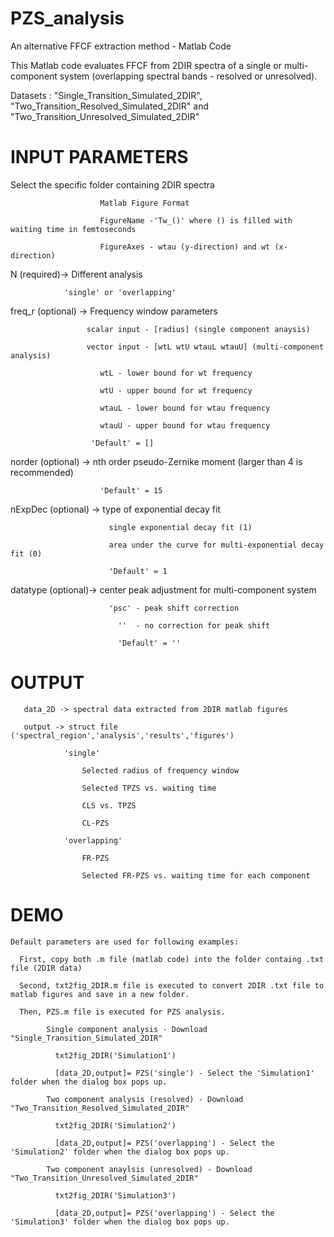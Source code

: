 # PZS_analysis
An alternative FFCF extraction method - Matlab Code

This Matlab code evaluates FFCF from 2DIR spectra of a single or multi-component system (overlapping spectral bands - resolved or unresolved).

Datasets : "Single_Transition_Simulated_2DIR", "Two_Transition_Resolved_Simulated_2DIR" and "Two_Transition_Unresolved_Simulated_2DIR"

# INPUT PARAMETERS
  Select the specific folder containing 2DIR spectra
  
                        Matlab Figure Format
                        
                        FigureName -'Tw_()' where () is filled with waiting time in femtoseconds
                        
                        FigureAxes - wtau (y-direction) and wt (x-direction)
  
  N (required)-> Different analysis
  
                'single' or 'overlapping'

  freq_r (optional) -> Frequency window parameters
  
                     scalar input - [radius] (single component anaysis)
                     
                     vector input - [wtL wtU wtauL wtauU] (multi-component analysis) 
                     
                        wtL - lower bound for wt frequency 
                        
                        wtU - upper bound for wt frequency
                        
                        wtauL - lower bound for wtau frequency
                        
                        wtauU - upper bound for wtau frequency
                        
                      'Default' = []
  
  norder (optional) -> nth order pseudo-Zernike moment (larger than 4 is recommended)
  
                        'Default' = 15
                        
  nExpDec (optional) -> type of exponential decay fit
  
                          single exponential decay fit (1)
                          
                          area under the curve for multi-exponential decay fit (0)
                          
                          'Default' = 1
 
  datatype (optional)-> center peak adjustment for multi-component system
  
                          'psc' - peak shift correction
                          
                            ''  - no correction for peak shift
                            
                            'Default' = ''
                            
  # OUTPUT
       data_2D -> spectral data extracted from 2DIR matlab figures
       
       output -> struct file ('spectral_region','analysis','results','figures')
       
                'single'
                  
                    Selected radius of frequency window 

                    Selected TPZS vs. waiting time

                    CLS vs. TPZS

                    CL-PZS
                  
                'overlapping'
                  
                    FR-PZS

                    Selected FR-PZS vs. waiting time for each component
                
                
 # DEMO 
    Default parameters are used for following examples:
    
      First, copy both .m file (matlab code) into the folder containg .txt file (2DIR data)

      Second, txt2fig_2DIR.m file is executed to convert 2DIR .txt file to matlab figures and save in a new folder.

      Then, PZS.m file is executed for PZS analysis.
    
            Single component analysis - Download "Single_Transition_Simulated_2DIR"

              txt2fig_2DIR('Simulation1')

              [data_2D,output]= PZS('single') - Select the 'Simulation1' folder when the dialog box pops up.

            Two component analysis (resolved) - Download "Two_Transition_Resolved_Simulated_2DIR"

              txt2fig_2DIR('Simulation2')

              [data_2D,output]= PZS('overlapping') - Select the 'Simulation2' folder when the dialog box pops up.

            Two component anaylsis (unresolved) - Download "Two_Transition_Unresolved_Simulated_2DIR"

              txt2fig_2DIR('Simulation3')

              [data_2D,output]= PZS('overlapping') - Select the 'Simulation3' folder when the dialog box pops up.

      
